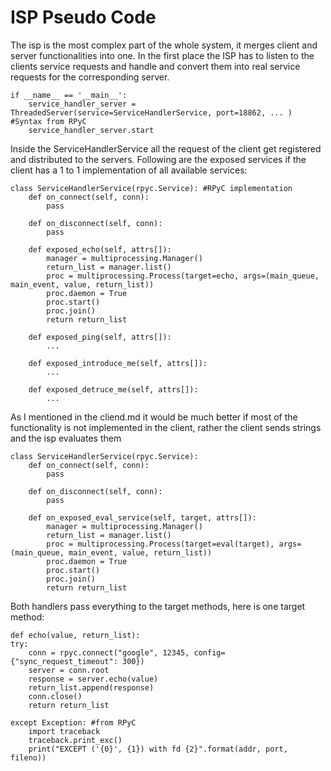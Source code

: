 # ISP Pseudo Code
The isp is the most complex part of the whole system, it merges client and server functionalities into one.
In the first place the ISP has to listen to the clients service requests and handle and convert them into real service requests
for the corresponding server.

    if __name__ == '__main__':
        service_handler_server = ThreadedServer(service=ServiceHandlerService, port=18862, ... ) #Syntax from RPyC
        service_handler_server.start
        
Inside the ServiceHandlerService all the request of the client get registered and distributed to the servers. 
Following are the exposed services if the client has a 1 to 1 implementation of all available services:

    class ServiceHandlerService(rpyc.Service): #RPyC implementation
        def on_connect(self, conn):
            pass
    
        def on_disconnect(self, conn):
            pass
    
        def exposed_echo(self, attrs[]):
            manager = multiprocessing.Manager()
            return_list = manager.list()
            proc = multiprocessing.Process(target=echo, args=(main_queue, main_event, value, return_list))
            proc.daemon = True
            proc.start()
            proc.join()
            return return_list
    
        def exposed_ping(self, attrs[]):
            ...
    
        def exposed_introduce_me(self, attrs[]):
            ...
    
        def exposed_detruce_me(self, attrs[]):
            ...

As I mentioned in the cliend.md it would be much better if most of the functionality is not implemented in the client,
 rather the client sends strings and the isp evaluates them
 
    class ServiceHandlerService(rpyc.Service):
        def on_connect(self, conn):
            pass
    
        def on_disconnect(self, conn):
            pass
    
        def on_exposed_eval_service(self, target, attrs[]):
            manager = multiprocessing.Manager()
            return_list = manager.list()
            proc = multiprocessing.Process(target=eval(target), args=(main_queue, main_event, value, return_list))
            proc.daemon = True
            proc.start()
            proc.join()
            return return_list

Both handlers pass everything to the target methods, here is one target method:
            
    def echo(value, return_list):
    try:
        conn = rpyc.connect("google", 12345, config={"sync_request_timeout": 300})
        server = conn.root
        response = server.echo(value)
        return_list.append(response)
        conn.close()
        return return_list

    except Exception: #from RPyC
        import traceback
        traceback.print_exc()
        print("EXCEPT ('{0}', {1}) with fd {2}".format(addr, port, fileno))